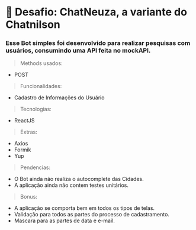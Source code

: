 <h1> 🚀 Desafio: ChatNeuza, a variante do Chatnilson </h1>

### Esse Bot simples foi desenvolvido para realizar pesquisas com usuários, consumindo uma API feita no mockAPI.
  
>Methods usados:
- POST
  
>Funcionalidades:
- Cadastro de Informações do Usuário
  
>Tecnologias:
- ReactJS
  
>Extras:
- Axios
- Formik
- Yup



>Pendencias:
- O Bot ainda não realiza o autocomplete das Cidades.
- A aplicação ainda não contem testes unitários.



>Bonus:
- A aplicação se comporta bem em todos os tipos de telas.
- Validação para todos as partes do processo de cadastramento.
- Mascara para as partes de data e e-mail.
